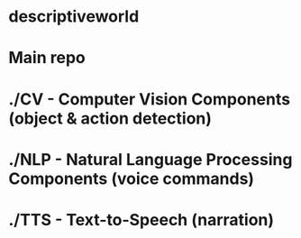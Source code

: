 # descriptiveworld
# Main repo

# ./CV - Computer Vision Components (object & action detection)
# ./NLP - Natural Language Processing Components (voice commands)
# ./TTS - Text-to-Speech (narration)
